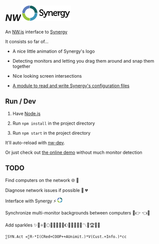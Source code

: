 
# *NW*![Synergy](images/logo.png)

An [NW.js](http://nwjs.io/) interface to [Synergy](http://synergy-project.org/)

It consists so far of...

* A nice little animation of Synergy's logo

* Detecting monitors and letting you drag them around and snap them together

* Nice looking screen intersections

* [A module to read and write Synergy's configuration files](https://github.com/1j01/node-sgc)


## Run / Dev

1. Have [Node.js](http://nodejs.org/)

2. Run `npm install` in the project directory

3. Run `npm start` in the project directory

It'll auto-reload with [nw-dev](https://www.npmjs.com/package/nw-dev).

Or just check out [the online demo](http://1j01.github.io/nw-synergy/
	) without much monitor detection


## TODO

Find computers on the network :globe_with_meridians: :revolving_hearts:

Diagnose network issues if possible :link: :broken_heart:

Interface with Synergy :zap: ![](images/icon.png)

Synchronize multi-monitor backgrounds between computers :volcano::point_right: :point_left::city_sunrise:

Add sparkles :sparkles::star2::star::dizzy::full_moon::blossom::small_orange_diamond::collision::fire::bell::moon::high_brightness::crown::banana::lemon::trident::part_alternation_mark::large_orange_diamond::trophy::low_brightness::sparkles:

	∑SYN.Act =∑R-*I(CRed+COOP++AUnimit.)*V(Cust.+Info.)*cc

